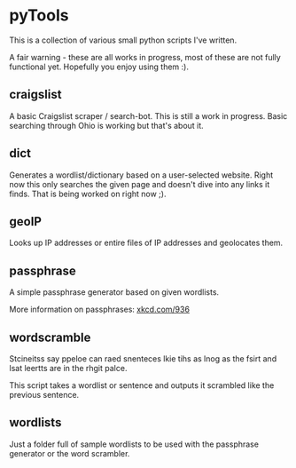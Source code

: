 pyTools
=======

This is a collection of various small python scripts I've written.

A fair warning - these are all works in progress, most of these are not fully functional yet. Hopefully you enjoy using them :). 

craigslist
------
A basic Craigslist scraper / search-bot.
This is still a work in progress. Basic searching through Ohio is working but that's about it.

dict
------
Generates a wordlist/dictionary based on a user-selected website.
Right now this only searches the given page and doesn't dive into any links it finds. That is being worked on right now ;).

geoIP
------
Looks up IP addresses or entire files of IP addresses and geolocates them. 

passphrase
------
A simple passphrase generator based on given wordlists.

More information on passphrases: [xkcd.com/936](http://www.xkcd.com/936/)

wordscramble
------
Stcineitss say ppeloe can raed snenteces lkie tihs as lnog as the fsirt and lsat leertts are in the rhgit palce.

This script takes a wordlist or sentence and outputs it scrambled like the previous sentence.

wordlists
------
Just a folder full of sample wordlists to be used with the passphrase generator or the word scrambler.
